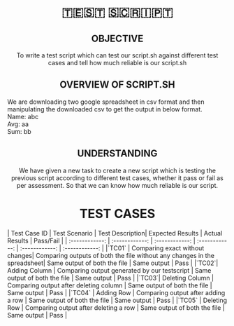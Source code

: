 <h1 align="center">🇹‌🇪‌🇸‌🇹‌ 🇸‌🇨‌🇷‌🇮‌🇵‌🇹‌</h1> 

<h2 align="center">OBJECTIVE</h2> 

 <p align="center"> To write a test script which can test our script.sh against different test cases and tell how much reliable is our script.sh </p>
 
 <h2 align="center">OVERVIEW OF SCRIPT.SH</h2> 
<p>We are downloading two google spreadsheet in csv format and then manipulating the downloaded csv to get the output in below format.
<br>
Name: abc<br>
Avg: aa <br>
Sum: bb
</p>

<h2 align="center">UNDERSTANDING</h2>
<p align=center> We have given a new task to create a new script which is testing the previous script according to different test cases, whether it pass or fail as per assessment. So that we can know how much reliable is our script.</p>
  
<!--   |Sr No.|Test Cases|Condition|
   |:----:|:----:|:----:|
   |1|To check if the link is properly typed and is working or not| Pass or Fail|
   |2|To check if the two downloaded files are in CSV format or not| Pass or Fail|
   |3|If the generated output is name, avg and sum is exact or not|Pass or fail|
   |4|If adding the Extra columns or rows will make the script to run and generate desired output|Pass or Fail|
   |5|If Config file is linked to the Script and logs are generated for the script|Pass or Fail|
-->
<h1 align="center"> TEST CASES </h1>
|  Test Case ID |   Test Scenario |   Test Description|  Expected Results |  Actual Results | Pass/Fail  |
| :------------: | :------------: | :------------: | :------------: | :------------: | :------------: |
|`TC01` | Comparing exact without changes| Comparing outputs of both the file without any changes in the spreadsheet| Same output of both the file  | Same output  |  Pass |
|`TC02`|  Adding Column | Comparing output generated by our testscript   | Same output of both the file | Same output  |  Pass |
|`TC03`|  Deleting Column |  Comparing output after deleting column | Same output of both the file  | Same output  | Pass  |
|`TC04` | Adding Row  |  Comparing output after adding a row | Same output of both the file | Same output  |  Pass |
|`TC05` | Deleting Row  | Comparing output after deleting a row  | Same output of both the file  | Same output  | Pass  |

 


 
